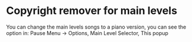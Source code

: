 # Copyright remover for main levels

You can change the main levels songs to a piano version, you can see the option in: Pause Menu -> Options, Main Level Selector, This popup
